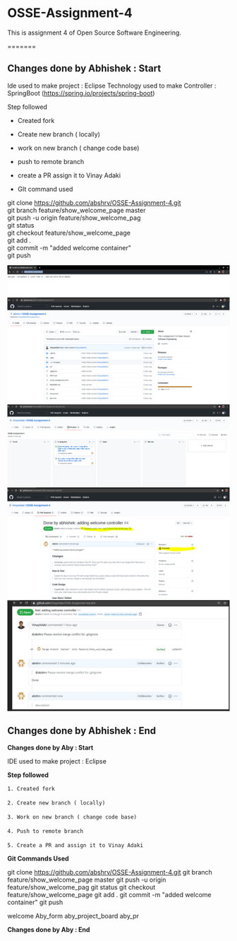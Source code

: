 # OSSE-Assignment-4
This is assignment 4 of Open Source Software Engineering.

=======
## Changes done by Abhishek : Start

Ide used to make project : Eclipse
Technology used to make Controller : SpringBoot (https://spring.io/projects/spring-boot)

Step followed

 * Created fork
 * Create new branch ( locally)
 * work on new branch ( change code base)
 * push to remote branch
 * create a PR assign it to Vinay Adaki
 
 * GIt command used
 
 git clone https://github.com/abshrv/OSSE-Assignment-4.git  
 git branch feature/show_welcome_page master  
 git push -u origin feature/show_welcome_pag  
 git status  
 git checkout feature/show_welcome_page  
 git add .  
 git commit -m "added welcome container"  
 git push  


![welcome](img/abhishek/welcome.png)
![abhishek_form](img/abhishek/Abhishek_Fork.png)
![abhishek_project_board](img/abhishek/Project_Board_Abhishek_task.png)
![abhishek_pr](img/abhishek/Abhishek_Pull_request.png)
![abhishek_review_comments](img/abhishek/abhishek_pr.png)


## Changes done by Abhishek : End

**Changes done by Aby : Start**

IDE used to make project : Eclipse

**Step followed**

    1. Created fork

    2. Create new branch ( locally)

    3. Work on new branch ( change code base)

    4. Push to remote branch

    5. Create a PR and assign it to Vinay Adaki

**Git Commands Used**

git clone https://github.com/abshrv/OSSE-Assignment-4.git git branch feature/show_welcome_page master git push -u origin feature/show_welcome_pag git status git checkout feature/show_welcome_page git add . git commit -m "added welcome container" git push

welcome Aby_form aby_project_board aby_pr

**Changes done by Aby : End**
